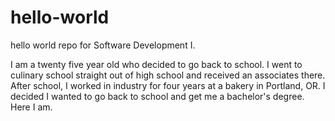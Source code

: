 # hello-world
hello world repo for Software Development I.

I am a twenty five year old who decided to go back to school. I went to culinary school
straight out of high school and received an associates there. After school, I worked in 
industry for four years at a bakery in Portland, OR. I decided I wanted to go back to school
and get me a bachelor's degree. Here I am.
